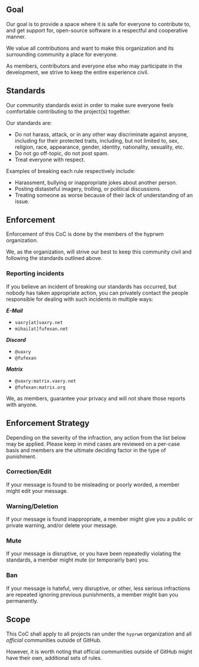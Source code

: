 ## Goal

Our goal is to provide a space where it is safe for everyone to contribute to,
and get support for, open-source software in a respectful and cooperative
manner.

We value all contributions and want to make this organization and its
surrounding community a place for everyone.

As members, contributors and everyone else who may participate in the
development, we strive to keep the entire experience civil.

## Standards

Our community standards exist in order to make sure everyone feels comfortable
contributing to the project(s) together.

Our standards are:
 - Do not harass, attack, or in any other way discriminate against anyone, including for their protected traits, including, but not limited to, sex, religion, race, appearance, gender, identity, nationality, sexuality, etc.
 - Do not go off-topic, do not post spam.
 - Treat everyone with respect.

Examples of breaking each rule respectively include:
 - Harassment, bullying or inappropriate jokes about another person.
 - Posting distasteful imagery, trolling, or political discussions.
 - Treating someone as worse because of their lack of understanding of an issue.

## Enforcement

Enforcement of this CoC is done by the members of the hyprwm organization.

We, as the organization, will strive our best to keep this community civil and
following the standards outlined above.

### Reporting incidents

If you believe an incident of breaking our standards has occurred, but nobody has
taken appropriate action, you can privately contact the people responsible for dealing
with such incidents in multiple ways:

***E-Mail***
 - `vaxry[at]vaxry.net`
 - `mihai[at]fufexan.net`

***Discord***
 - `@vaxry`
 - `@fufexan`

***Matrix***
 - `@vaxry:matrix.vaxry.net`
 - `@fufexan:matrix.org`
 
We, as members, guarantee your privacy and will not share those reports with anyone.

## Enforcement Strategy

Depending on the severity of the infraction, any action from the list below may be applied.
Please keep in mind cases are reviewed on a per-case basis and members are the ultimate
deciding factor in the type of punishment.

### Correction/Edit

If your message is found to be misleading or poorly worded, a member might
edit your message.

### Warning/Deletion

If your message is found inappropriate, a member might give you a public or private warning,
and/or delete your message.

### Mute

If your message is disruptive, or you have been repeatedly violating the standards,
a member might mute (or temporairly ban) you.

### Ban

If your message is hateful, very disruptive, or other, less serious infractions are repeated
ignoring previous punishments, a member might ban you permanently.

## Scope

This CoC shall apply to all projects ran under the `hyprwm` organization and all _official_ communities
outside of GitHub.

However, it is worth noting that official communities outside of GitHub might have their own,
additional sets of rules.
